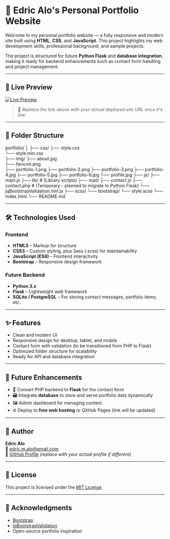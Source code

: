 # 🌟 Edric Alo's Personal Portfolio Website

Welcome to my personal portfolio website — a fully responsive and modern site built using **HTML**, **CSS**, and **JavaScript**. This project highlights my web development skills, professional background, and sample projects.

The project is structured for future **Python Flask** and **database integration**, making it ready for backend enhancements such as contact form handling and project management.

-----

## 🔗 Live Preview

[![Live Preview](https://img.shields.io/badge/View-Live--Demo-brightgreen?style=for-the-badge&logo=google-chrome)](https://drice24.github.io/ema-portfolio/)

> 🔁 *Replace the link above with your actual deployed site URL once it's live.*

-----

## 📁 Folder Structure

portfolio/ 
│ ├── css/ 
    ├── style.css  
    └── style.min.css  
├── img/ 
    ├── about.jpg  
    ├── favicon.png  
    ├── portfolio-1.png 
    ├── portfolio-2.png 
    ├── portfolio-3.png 
    ├── portfolio-4.jpg 
    ├── portfolio-5.jpg 
    ├── portfolio-6.jpg 
    └── profile.jpg 
├── js/ 
    ├── main.js 
├── lib/        # (Library scripts) 
├── mail/ 
    ├── contact.js 
    ├── contact.php    # (Temporary - planned to migrate to Python Flask) 
    └── jqBootstrapValidation.min.js 
├── scss/ 
    └── bootstrap/ 
    └── style.scss 
└── index.html
└── README.md

-----

## 🛠️ Technologies Used

### Frontend
- **HTML5** – Markup for structure
- **CSS3** – Custom styling, plus Sass (.scss) for maintainability
- **JavaScript (ES6)** – Frontend interactivity
- **Bootstrap** – Responsive design framework

### Future Backend
- **Python 3.x**
- **Flask** – Lightweight web framework
- **SQLite / PostgreSQL** – For storing contact messages, portfolio items, etc.

-----

## ✨ Features

- Clean and modern UI
- Responsive design for desktop, tablet, and mobile
- Contact form with validation (to be transitioned from PHP to Flask)
- Optimized folder structure for scalability
- Ready for API and database integration

---

## 🚧 Future Enhancements

- 🔁 Convert PHP backend to **Flask** for the contact form
- 🗃️ Integrate **database** to store and serve portfolio data dynamically
- 🖼️ Admin dashboard for managing content
- 🌐 Deploy to **free web hosting** or GitHub Pages (link will be updated)

---

## 👤 Author

**Edric Alo**  
📧 [edric.m.alo@gmail.com](mailto:edric.m.alo@gmail.com)  
📂 [GitHub Profile](https://github.com/Drice24) *(replace with your actual profile if different)*

---

## 📄 License

This project is licensed under the [MIT License](LICENSE).

---

## 🙏 Acknowledgments

- [Bootstrap](https://getbootstrap.com/)
- [jqBootstrapValidation](https://react-bootstrap.github.io/)
- Open-source portfolio inspiration


